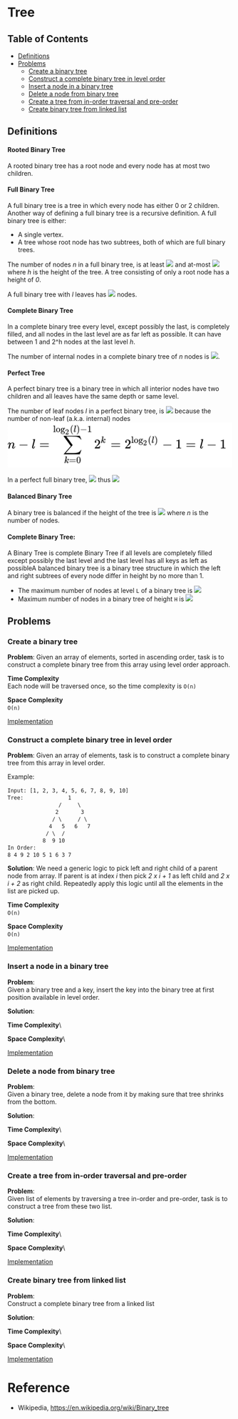 # Tree
## Table of Contents
- [Definitions](#definitions)
- [Problems](#problems)
    - [Create a binary tree](#create-a-binary-tree)
    - [Construct a complete binary tree in level order](#construct-a-complete-binary-tree-in-level-order)
    - [Insert a node in a binary tree](#insert-a-node-in-a-binary-tree)
    - [Delete a node from binary tree](#delete-a-node-from-binary-tree)
    - [Create a tree from in-order traversal and pre-order](#create-a-tree-from-in-order-traversal-and-pre-order)
    - [Create binary tree from linked list](#create-binary-tree-from-linked-list)


## Definitions
####  Rooted Binary Tree
A rooted binary tree has a root node and every node has at most two children.

#### Full Binary Tree
A full binary tree is a tree in which every node has either 0 or 2 children. 
Another way of defining a full binary tree is a recursive definition. A full binary tree is either:
* A single vertex.
* A tree whose root node has two subtrees, both of which are full binary trees.

The number of nodes *n* in a full binary tree, is at least <img src="https://latex.codecogs.com/gif.latex?n=2h+1" /> and at-most <img src="https://latex.codecogs.com/gif.latex?n=2^{h+1}-1" /> where *h* is the height of the tree. 
A tree consisting of only a root node has a height of *0*.

A full binary tree with *l* leaves has <img src="https://latex.codecogs.com/gif.latex?n=2l-1" /> nodes.

#### Complete Binary Tree
In a complete binary tree every level, except possibly the last, is completely filled, and all nodes in the last level are as far left as possible. 
It can have between 1 and 2^h nodes at the last level *h*. 

The number of internal nodes in a complete binary tree of *n* nodes is <img src="https://latex.codecogs.com/gif.latex?n/2" />.


#### Perfect Tree
A perfect binary tree is a binary tree in which all interior nodes have two children and all leaves have the same depth or same level.

The number of leaf nodes *l* in a perfect binary tree, is  <img src="https://latex.codecogs.com/gif.latex?l=(n+1)/2" /> because the number of non-leaf (a.k.a. internal) nodes
![ScreenShot](perfect_tree_eq1.png)

In a perfect full binary tree, <img src="https://latex.codecogs.com/gif.latex?l=2^h" /> thus <img src="https://latex.codecogs.com/gif.latex?n=2^{h+1}-1" />

#### Balanced Binary Tree
A binary tree is balanced if the height of the tree is <img src="https://latex.codecogs.com/gif.latex?O(Log n)" /> where *n* is the number of nodes. 

#### Complete Binary Tree: 
A Binary Tree is complete Binary Tree if all levels are completely filled except possibly the last level and the last level has all keys as left as possibleA balanced binary tree is a binary tree structure in which the left and right subtrees of every node differ in height by no more than 1.

* The maximum number of nodes at level `L` of a binary tree is <img src="https://latex.codecogs.com/gif.latex?2^{L-1}" />
* Maximum number of nodes in a binary tree of height `H` is <img src="https://latex.codecogs.com/gif.latex?2^{H}-1" />

## Problems
### Create a binary tree
**Problem**:
Given an array of elements, sorted in ascending order, task is to construct a complete binary tree from this array using level order approach.

**Time Complexity**\
Each node will be traversed once, so the time complexity is `O(n)`

**Space Complexity**\
`O(n)`

[Implementation](./create_binary_tree.py)

### Construct a complete binary tree in level order
**Problem**:
Given an array of elements, task is to construct a complete binary tree from this array in level order.

Example: 
```
Input: [1, 2, 3, 4, 5, 6, 7, 8, 9, 10]
Tree:              1
                /     \
               2       3
              / \     / \
             4   5   6   7
            / \  /
           8  9 10
In Order:
8 4 9 2 10 5 1 6 3 7
```
**Solution**:
We need a generic logic to pick left and right child of a parent node from array.
If parent is at index *i* then pick *2 x i + 1* as left child and *2 x i + 2* as right child. Repeatedly apply this logic until all the elements in the list are picked up.

**Time Complexity**\
`O(n)`

**Space Complexity**\
`O(n)`

[Implementation](./create_binary_tree_in_level_order.py)

### Insert a node in a binary tree
**Problem**:\
Given a binary tree and a key, insert the key into the binary tree at first position available in level order.

**Solution**:

**Time Complexity**\

**Space Complexity**\

[Implementation](./insertion_in_binary_tree.py)

### Delete a node from binary tree
**Problem**:\
Given a binary tree, delete a node from it by making sure that tree shrinks from the bottom.

**Solution**:

**Time Complexity**\

**Space Complexity**\

[Implementation](./delete_node_in_binary_tree.py)

### Create a tree from in-order traversal and pre-order
**Problem**:\
Given list of elements by traversing a tree in-order and pre-order, task is to construct a tree from these two list.

**Solution**:

**Time Complexity**\

**Space Complexity**\

[Implementation](./construct_tree_from_inorder_preorder_traversals.py)

### Create binary tree from linked list
**Problem**:\
Construct a complete binary tree from a linked list

**Solution**:

**Time Complexity**\

**Space Complexity**\

[Implementation](./create_complete_binary_tree_from_linked_list.py)
    
# Reference
* Wikipedia, https://en.wikipedia.org/wiki/Binary_tree